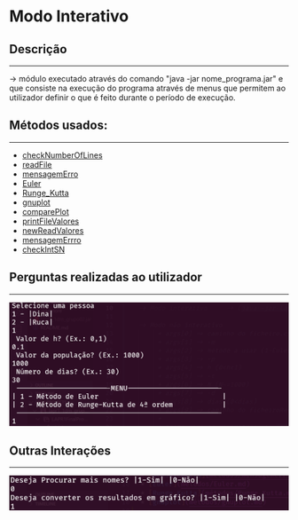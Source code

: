 # Modo Interativo

## Descrição ##
-------------------------
-> módulo executado através do comando "java -jar nome_programa.jar" e que consiste na execução do programa através
de menus que permitem ao utilizador definir o que é feito durante o período de execução.

## Métodos usados: ##
-------------------------

* [checkNumberOfLines](métodos/checkNumberOfLines.md)
* [readFile](métodos/readFile.md)
* [mensagemErro](métodos/mensagemerro.md)
* [Euler](métodos/Euler.md)
* [Runge_Kutta](métodos/Runge_Kutta.md)
* [gnuplot](métodos/gnuplot.md)
* [comparePlot](métodos/comparePlot.md)
* [printFileValores](métodos/printFileValores.md)
* [newReadValores](métodos/newReadValores.md)
* [mensagemErrro](métodos/mensagemerro.md)
* [checkIntSN](métodos/checkIntSN.md)
## Perguntas realizadas ao utilizador ##
-------------------------
![modoInterativo1](Imagens/modoInterativo1.png)

## Outras Interações ##
-------------------------
![modoInterativo2](Imagens/modoInterativo2.png)

